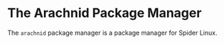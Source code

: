 # The Arachnid Package Manager

The `arachnid` package manager is a package manager for Spider Linux.

